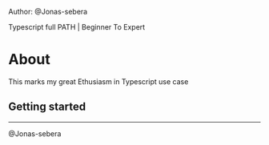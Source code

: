 Author: @Jonas-sebera

Typescript full PATH | Beginner To Expert

# About

This marks my great Ethusiasm in Typescript use case

## Getting started

-------

@Jonas-sebera

